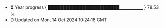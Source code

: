 - ⏳ Year progress { ███████████████████████▁▁▁▁▁▁▁ } 78.53 %
- ⏰ Updated on Mon, 14 Oct 2024 10:24:18 GMT

